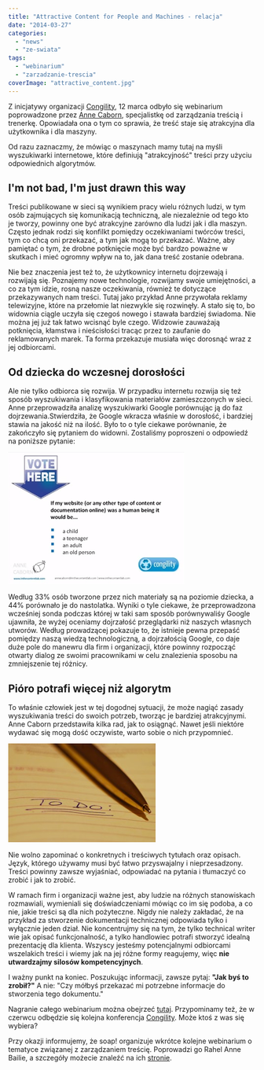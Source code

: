 ```yaml
---
title: "Attractive Content for People and Machines - relacja"
date: "2014-03-27"
categories:
  - "news"
  - "ze-swiata"
tags:
  - "webinarium"
  - "zarzadzanie-trescia"
coverImage: "attractive_content.jpg"
---
```


Z inicjatywy organizacji [Congility](http://www.congility.com/ "Congility"), 12 marca odbyło się webinarium poprowadzone przez [Anne Caborn](http://www.inthecontentlab.com/about/ "Anne Caborn"), specjalistkę od zarządzania treścią i trenerkę. Opowiadała ona o tym co sprawia, że treść staje się atrakcyjna dla użytkownika i dla maszyny.

Od razu zaznaczmy, że mówiąc o maszynach mamy tutaj na myśli wyszukiwarki internetowe, które definiują "atrakcyjność" treści przy użyciu odpowiednich algorytmów.

## I'm not bad, I'm just drawn this way

Treści publikowane w sieci są wynikiem pracy wielu różnych ludzi, w tym osób zajmujących się komunikacją techniczną, ale niezależnie od tego kto je tworzy, powinny one być atrakcyjne zarówno dla ludzi jak i dla maszyn. Często jednak rodzi się konfilkt pomiędzy oczekiwaniami twórców treści, tym co chcą oni przekazać, a tym jak mogą to przekazać. Ważne, aby pamiętać o tym, że drobne potknięcie może być bardzo poważne w skutkach i mieć ogromny wpływ na to, jak dana treść zostanie odebrana.

Nie bez znaczenia jest też to, że użytkownicy internetu dojrzewają i rozwijają się. Poznajemy nowe technologie, rozwijamy swoje umiejętności, a co za tym idzie, rosną nasze oczekiwania, również te dotyczące przekazywanych nam treści. Tutaj jako przykład Anne przywołała reklamy telewizyjne, które na przełomie lat niezwykle się rozwinęły. A stało się to, bo widownia ciągle uczyła się czegoś nowego i stawała bardziej świadoma. Nie można jej już tak łatwo wcisnąć byle czego. Widzowie zauważają potknięcia, kłamstwa i nieścisłości tracąc przez to zaufanie do reklamowanych marek. Ta forma przekazuje musiała więc dorosnąć wraz z jej odbiorcami.

## Od dziecka do wczesnej dorosłości

Ale nie tylko odbiorca się rozwija. W przypadku internetu rozwija się też sposób wyszukiwania i klasyfikowania materiałów zamieszczonych w sieci. Anne przeprowadziła analizę wyszukiwarki Google porównując ją do faz dojrzewania.Stwierdziła, że Google wkracza właśnie w dorosłość, i bardziej stawia na jakość niż na ilość. Było to o tyle ciekawe porównanie, że zakończyło się pytaniem do widowni. Zostaliśmy poproszeni o odpowiedź na poniższe pytanie:

[![webinarium-vote](images/webinarium-vote.png)](http://techwriter.pl/wp-content/uploads/2014/03/webinarium-vote.png)

Według 33% osób tworzone przez nich materiały są na poziomie dziecka, a 44% porównało je do nastolatka. Wyniki o tyle ciekawe, że przeprowadzona wcześniej sonda podczas której w taki sam sposób porównywaliśy Google ujawniła, że wyżej oceniamy dojrzałość przeglądarki niż naszych własnych utworów. Według prowadzącej pokazuje to, że istnieje pewna przepaść pomiędzy naszą wiedzą technologiczną, a dojrzałością Google, co daje duże pole do manewru dla firm i organizacji, które powinny rozpocząć otwarty dialog ze swoimi pracownikami w celu znalezienia sposobu na zmniejszenie tej różnicy.

## Pióro potrafi więcej niż algorytm

To właśnie człowiek jest w tej dogodnej sytuacji, że może nagiąć zasady wyszukiwania treści do swoich potrzeb, tworząc je bardziej atrakcyjnymi. Anne Caborn przedstawiła kilka rad, jak to osiągnąć. Nawet jeśli niektóre wydawać się mogą dość oczywiste, warto sobie o nich przypomnieć.

![to_do](images/to_do-300x201.jpg)

Nie wolno zapominać o konkretnych i treściwych tytułach oraz opisach. Język, którego używamy musi być łatwo przyswajalny i nieprzesadzony. Treści powinny zawsze wyjaśniać, odpowiadać na pytania i tłumaczyć co zrobić i jak to zrobić.

W ramach firm i organizacji ważne jest, aby ludzie na różnych stanowiskach rozmawiali, wymieniali się doświadczeniami mówiąc co im się podoba, a co nie, jakie treści są dla nich pożyteczne. Nigdy nie należy zakładać, że na przykład za stworzenie dokumentacji technicznej odpowiada tylko i wyłącznie jeden dział. Nie koncentrujmy się na tym, że tylko technical writer wie jak opisać funkcjonalność, a tylko handlowiec potrafi stworzyć idealną prezentację dla klienta. Wszyscy jesteśmy potencjalnymi odbiorcami wszelakich treści i wiemy jak na jej różne formy reagujemy, więc **nie utwardzajmy silosów kompetencyjnych**.

I ważny punkt na koniec. Poszukując informacji, zawsze pytaj: **"Jak byś to zrobił?"** A nie: "Czy mółbyś przekazać mi potrzebne informacje do stworzenia tego dokumentu."

Nagranie całego webinarium można obejrzeć [tutaj](https://www.youtube.com/watch?v=bm8784PN17M&feature=youtu.be). Przypominamy też, że w czerwcu odbędzie się kolejna konferencja [Congility](http://www.congility.com/congility-2014/). Może ktoś z was się wybiera?

Przy okazji informujemy, że soap! organizuje wkrótce kolejne webinarium o tematyce związanej z zarządzaniem treścię. Poprowadzi go Rahel Anne Bailie, a szczegóły możecie znaleźć na ich [stronie](http://www.soapconf.com/dont-miss-webinar/).
